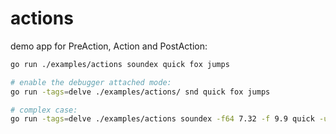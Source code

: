 # actions

demo app for PreAction, Action and PostAction:

```bash
go run ./examples/actions soundex quick fox jumps

# enable the debugger attached mode:
go run -tags=delve ./examples/actions/ snd quick fox jumps

# complex case:
go run -tags=delve ./examples/actions soundex -f64 7.32 -f 9.9 quick -u 72 fox -c64 2.718+5.71i jumps -i 073 -u 065 -f64 3e+7
```
